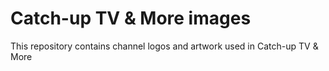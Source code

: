 # Catch-up TV & More images

This repository contains channel logos and artwork used in Catch-up TV & More
